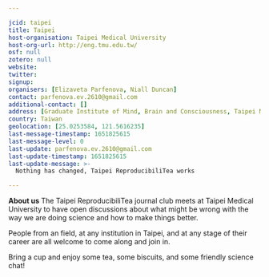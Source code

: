 ```yaml
---

jcid: taipei
title: Taipei
host-organisation: Taipei Medical University
host-org-url: http://eng.tmu.edu.tw/
osf: null
zotero: null
website: 
twitter: 
signup: 
organisers: [Elizaveta Parfenova, Niall Duncan]
contact: parfenova.ev.2610@gmail.com
additional-contact: []
address: [Graduate Institute of Mind, Brain and Consciousness, Taipei Medical University, 172-1 Keelung Road Section 2, 106, Taipei, Taiwan]
country: Taiwan
geolocation: [25.0253584, 121.5616235]
last-message-timestamp: 1651825615
last-message-level: 0
last-update: parfenova.ev.2610@gmail.com
last-update-timestamp: 1651825615
last-update-message: >-
  Nothing has changed, Taipei ReproducibiliTea works

---
```


**About us**
The Taipei ReproducibiliTea journal club meets at Taipei Medical University to have open discussions about what might be wrong with the way we are doing science and how to make things better. 

People from an field, at any institution in Taipei, and at any stage of their career are all welcome to come along and join in. 

Bring a cup and enjoy some tea, some biscuits, and some friendly science chat!
